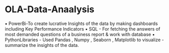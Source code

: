 # OLA-Data-Anaalysis


▪ PowerBi-To create lucrative Insights of the data by making dashboards including Key Performance Indicators
▪ SQL - For fetching the answers of most demanded questions of a business report & work with database
▪ PythonLibraries - Used Pandas , Numpy , Seaborn , Matplotlib to visualize - summarize the insights of the data.
